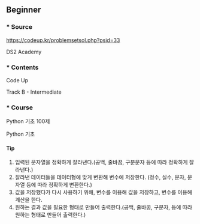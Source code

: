 ## Beginner

### * Source
https://codeup.kr/problemsetsol.php?psid=33

DS2 Academy

### * Contents
Code Up

Track B - Intermediate

### * Course
Python 기초 100제

Python 기초

#### Tip
1. 입력된 문자열을 정확하게 잘라낸다.(공백, 줄바꿈, 구분문자 등에 따라 정확하게 잘라낸다.)
2. 잘라낸 데이터들을 데이터형에 맞게 변환해 변수에 저장한다. (정수, 실수, 문자, 문자열 등에 따라 정확하게 변환한다.)
3. 값을 저장했다가 다시 사용하기 위해, 변수를 이용해 값을 저장하고, 변수를 이용해 계산을 한다.
4. 원하는 결과 값을 필요한 형태로 만들어 출력한다.(공백, 줄바꿈, 구분자, 등에 따라 원하는 형태로 만들어 출력한다.)
